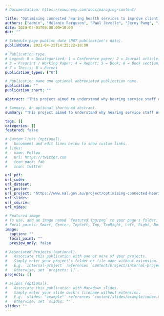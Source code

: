 ```yaml
---
# Documentation: https://wowchemy.com/docs/managing-content/

title: "Optimising connected hearing health services to improve client outcomes"
authors: ["admin", "Melanie Ferguson", "Paul Jevelle", "Jermy Pang", "Jessica Cooper", "Diana Alcock", "Frances Lockhart", "Andrew Bakhsh", "Muchele Clapin"]
date: 2020-07-01T09:00:00+10:00
doi: ""

# Schedule page publish date (NOT publication's date).
publishDate: 2021-04-25T14:25:22+10:00

# Publication type.
# Legend: 0 = Uncategorized; 1 = Conference paper; 2 = Journal article;
# 3 = Preprint / Working Paper; 4 = Report; 5 = Book; 6 = Book section;
# 7 = Thesis; 8 = Patent
publication_types: ["0"]

# Publication name and optional abbreviated publication name.
publication: ""
publication_short: ""

abstract: "This project aimed to understand why hearing service staff use or refuse connected hearing health services; to attempt to optimise the use of several existing services based on this understanding; and to explore trends in connected health and technology that might help shape the development, trial, and implementation of future connected hearing health services.\n\n Several main factors that determine whether staff use connected hearing health services were identified, including Training, Staffing, Time, Technology, Usability, The Right Client, and Clear Benefits. When these were used to develop interventions to encourage the use of existing connected hearing health services, these interventions were largely successful, suggesting that these factors can be used to support new and existing connected hearing health services. A wide range of potential avenues for future connected hearing health services were identified, including several that are the subject of ongoing research and investigation at NAL and around the world. There remain significant opportunities to improve the uptake of connected hearing health services, supporting patients to receive care that addresses their needs in ways that are meaningful and valuable to them."

# Summary. An optional shortened abstract.
summary: "This project aimed to understand why hearing service staff use or refuse connected hearing health services; to attempt to optimise the use of several existing services based on this understanding; and to explore trends in connected health and technology that might help shape the development, trial, and implementation of future connected hearing health services."

tags: []
categories: []
featured: false

# Custom links (optional).
#   Uncomment and edit lines below to show custom links.
# links:
# - name: Follow
#   url: https://twitter.com
#   icon_pack: fab
#   icon: twitter

url_pdf:
url_code:
url_dataset:
url_poster:
url_project: "https://www.nal.gov.au/project/optimising-connected-hearing-health-services-to-improve-client-outcomes/"
url_slides:
url_source:
url_video:

# Featured image
# To use, add an image named `featured.jpg/png` to your page's folder.
# Focal points: Smart, Center, TopLeft, Top, TopRight, Left, Right, BottomLeft, Bottom, BottomRight.
image:
  caption: ""
  focal_point: ""
  preview_only: false

# Associated Projects (optional).
#   Associate this publication with one or more of your projects.
#   Simply enter your project's folder or file name without extension.
#   E.g. `internal-project` references `content/project/internal-project/index.md`.
#   Otherwise, set `projects: []`.
projects: []

# Slides (optional).
#   Associate this publication with Markdown slides.
#   Simply enter your slide deck's filename without extension.
#   E.g. `slides: "example"` references `content/slides/example/index.md`.
#   Otherwise, set `slides: ""`.
slides: ""
---
```

